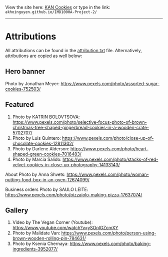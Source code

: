 View the site here: [KAN Cookies](https://akhoinguyen.github.io/IMD1000A-Project-2/) or type in the link: ```akhoinguyen.github.io/IMD1000A-Project-2/```

---

# Attributions

All attributions can be found in the [attribution.txt](https://github.com/akhoinguyen/IMD1000A-Project-2/blob/main/attributions.txt) file. Alternatively, attributions are copied as well below:

## Hero banner

Photo by Jonathan Meyer: https://www.pexels.com/photo/assorted-sugar-cookies-752503/

## Featured

1. Photo by KATRIN  BOLOVTSOVA: https://www.pexels.com/photo/selective-focus-photo-of-brown-christmas-tree-shaped-gingerbread-cookies-in-a-wooden-crate-5702707/
2. Photo by Luis Quintero: https://www.pexels.com/photo/close-up-of-chocolate-cookies-12811302/
3. Photo by Darlene Alderson: https://www.pexels.com/photo/heart-shaped-green-cookies-7016483/
4. Photo by Marcia Salido: https://www.pexels.com/photo/stacks-of-red-velvet-cookies-in-close-up-photography-14133143/

About Photo by Anna Shvets: https://www.pexels.com/photo/woman-putting-food-box-in-an-oven-12674099/

Business orders Photo by SAULO LEITE: https://www.pexels.com/photo/pizzaiolo-making-pizza-17637074/

## Gallery

1. Video by The Vegan Corner (Youtube): https://www.youtube.com/watch?v=ySOplGZcmXY
2. Photo by Malidate Van: https://www.pexels.com/photo/person-using-brown-wooden-rolling-pin-784631/
3. Photo by Ksenia Chernaya: https://www.pexels.com/photo/baking-ingredients-3952077/
